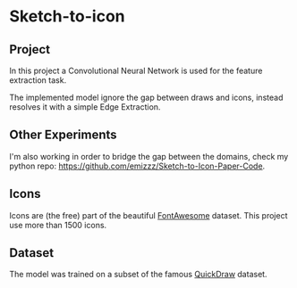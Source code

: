 # Sketch-to-icon

## Project
In this project a Convolutional Neural Network is used for the feature extraction task.

The implemented model ignore the gap between draws and icons, instead resolves it with a simple Edge Extraction.

## Other Experiments
I'm also working in order to bridge the gap between the domains, check my python repo: 
https://github.com/emizzz/Sketch-to-Icon-Paper-Code.

## Icons
Icons are (the free) part of the beautiful [FontAwesome](https://fontawesome.com) dataset. This project use more than 1500 icons.

## Dataset
The model was trained on a subset of the famous [QuickDraw](https://quickdraw.withgoogle.com/data) dataset.
